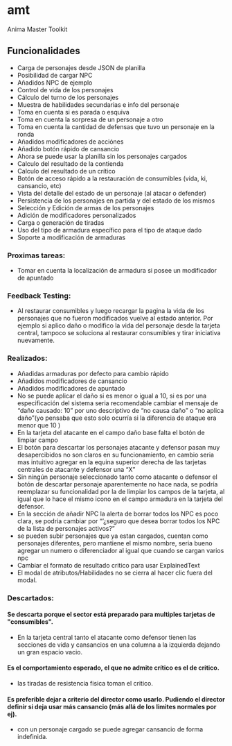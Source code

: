 # amt

Anima Master Toolkit

## Funcionalidades
- Carga de personajes desde JSON de planilla
- Posibilidad de cargar NPC
- Añadidos NPC de ejemplo
- Control de vida de los personajes
- Cálculo del turno de los personajes
- Muestra de habilidades secundarias e info del personaje
- Toma en cuenta si es parada o esquiva
- Toma en cuenta la sorpresa de un personaje a otro
- Toma en cuenta la cantidad de defensas que tuvo un personaje en la ronda
- Añadidos modificadores de acciónes
- Añadido botón rápido de cansancio
- Ahora se puede usar la planilla sin los personajes cargados
- Calculo del resultado de la contienda
- Calculo del resultado de un crítico
- Botón de acceso rápido a la restauración de consumibles (vida, ki, cansancio, etc)
- Vista del detalle del estado de un personaje (al atacar o defender)
- Persistencia de los personajes en partida y del estado de los mismos
- Selección y Edición de armas de los personajes
- Adición de modificadores personalizados
- Carga o generación de tiradas
- Uso del tipo de armadura específico para el tipo de ataque dado
- Soporte a modificación de armaduras

### Proximas tareas:
- Tomar en cuenta la localización de armadura si posee un modificador de apuntado

### Feedback Testing:
- Al restaurar consumibles y luego recargar la pagina la vida de los personajes que no fueron modificados vuelve al estado anterior. Por ejemplo si aplico daño o modifico la vida del personaje desde la tarjeta central, tampoco se soluciona al restaurar consumibles y tirar iniciativa nuevamente.

### Realizados:
- Añadidas armaduras por defecto para cambio rápido
- Añadidos modificadores de cansancio
- Añadidos modificadores de apuntado
- No se puede aplicar el daño si es menor o igual a 10, si es por una especificación del sistema seria recomendable cambiar el mensaje de “daño causado: 10” por uno descriptivo de “no causa daño” o “no aplica daño”(yo pensaba que esto solo ocurría si la diferencia de ataque era menor que 10 )
- En la tarjeta del atacante en el campo daño base falta el botón de limpiar campo
- El botón para descartar los personajes atacante y defensor pasan muy desapercibidos no son claros en su funcionamiento, en cambio seria mas intuitivo agregar en la equina superior derecha de las tarjetas centrales de atacante y defensor una “X”
- Sin ningún personaje seleccionado tanto como atacante o defensor el botón de descartar personaje aparentemente no hace nada, se podría reemplazar su funcionalidad por la de limpiar los campos de la tarjeta, al igual que lo hace el mismo icono en el campo armadura en la tarjeta del defensor.
- En la sección de añadir NPC la alerta de borrar todos los NPC es poco clara, se podria cambiar por “’¿seguro que desea borrar todos los NPC de la lista de personajes activos?”
- se pueden subir personajes que ya estan cargados, cuentan como personajes diferentes, pero mantiene el mismo nombre, seria bueno agregar un numero o diferenciador al igual que cuando se cargan varios npc
- Cambiar el formato de resultado critico para usar ExplainedText
- El modal de atributos/Habilidades no se cierra al hacer clic fuera del modal.

### Descartados:
#### Se descarta porque el sector está preparado para multiples tarjetas de "consumibles". 
- En la tarjeta central tanto el atacante como defensor tienen las secciones de vida y cansancios en una columna a la izquierda dejando un gran espacio vacio. 

#### Es el comportamiento esperado, el que no admite crítico es el de critico.
- las tiradas de resistencia fisica toman el critico. 

#### Es preferible dejar a criterio del director como usarlo. Pudiendo el director definir si deja usar más cansancio (más allá de los limites normales por ej).
- con un personaje cargado se puede agregar cansancio de forma indefinida. 

